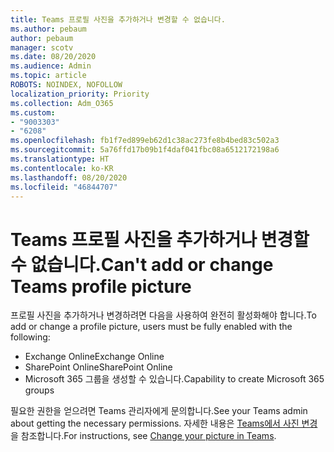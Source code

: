 ```yaml
---
title: Teams 프로필 사진을 추가하거나 변경할 수 없습니다.
ms.author: pebaum
author: pebaum
manager: scotv
ms.date: 08/20/2020
ms.audience: Admin
ms.topic: article
ROBOTS: NOINDEX, NOFOLLOW
localization_priority: Priority
ms.collection: Adm_O365
ms.custom:
- "9003303"
- "6208"
ms.openlocfilehash: fb1f7ed899eb62d1c38ac273fe8b4bed83c502a3
ms.sourcegitcommit: 5a76ffd17b09b1f4daf041fbc08a6512172198a6
ms.translationtype: HT
ms.contentlocale: ko-KR
ms.lasthandoff: 08/20/2020
ms.locfileid: "46844707"
---
```

# <a name="cant-add-or-change-teams-profile-picture"></a><span data-ttu-id="7146d-102">Teams 프로필 사진을 추가하거나 변경할 수 없습니다.</span><span class="sxs-lookup"><span data-stu-id="7146d-102">Can't add or change Teams profile picture</span></span>

<span data-ttu-id="7146d-103">프로필 사진을 추가하거나 변경하려면 다음을 사용하여 완전히 활성화해야 합니다.</span><span class="sxs-lookup"><span data-stu-id="7146d-103">To add or change a profile picture, users must be fully enabled with the following:</span></span>

- <span data-ttu-id="7146d-104">Exchange Online</span><span class="sxs-lookup"><span data-stu-id="7146d-104">Exchange Online</span></span>
- <span data-ttu-id="7146d-105">SharePoint Online</span><span class="sxs-lookup"><span data-stu-id="7146d-105">SharePoint Online</span></span>
- <span data-ttu-id="7146d-106">Microsoft 365 그룹을 생성할 수 있습니다.</span><span class="sxs-lookup"><span data-stu-id="7146d-106">Capability to create Microsoft 365 groups</span></span>

<span data-ttu-id="7146d-107">필요한 권한을 얻으려면 Teams 관리자에게 문의합니다.</span><span class="sxs-lookup"><span data-stu-id="7146d-107">See your Teams admin about getting the necessary permissions.</span></span> <span data-ttu-id="7146d-108">자세한 내용은 [Teams에서 사진 변경](https://support.microsoft.com/office/change-your-picture-in-teams-7a711943-9248-420e-b814-c071aa8d9b9c)을 참조합니다.</span><span class="sxs-lookup"><span data-stu-id="7146d-108">For instructions, see [Change your picture in Teams](https://support.microsoft.com/office/change-your-picture-in-teams-7a711943-9248-420e-b814-c071aa8d9b9c).</span></span>